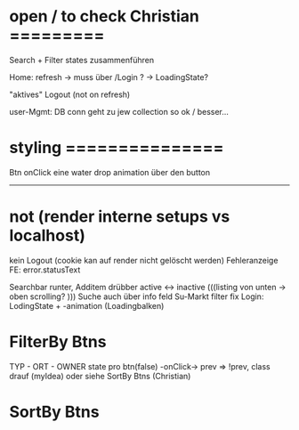 # open / to check Christian =========
Search + Filter states zusammenführen

Home: refresh -> muss über /Login ? 
              -> LoadingState?

"aktives" Logout (not on refresh)

user-Mgmt: DB conn geht zu jew collection so ok / besser...

# styling ===============
Btn onClick eine water drop animation über den button

-----

# not (render interne setups vs localhost)
kein Logout (cookie kan auf render nicht gelöscht werden)
Fehleranzeige FE: error.statusText

Searchbar runter, Additem drübber
active <-> inactive
(((listing von unten -> oben scrolling? )))
Suche auch über info feld
Su-Markt filter fix
Login: LodingState + -animation (Loadingbalken)

# FilterBy Btns
TYP - ORT - OWNER
state pro btn(false) -onClick-> prev => !prev, class drauf (myIdea)
oder siehe SortBy Btns (Christian)

# SortBy Btns

